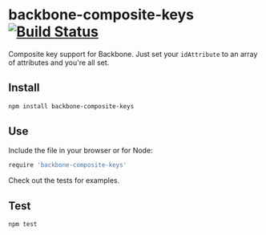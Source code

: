 backbone-composite-keys [![Build Status](https://secure.travis-ci.org/caseywebdev/backbone-composite-keys.png)](http://travis-ci.org/caseywebdev/backbone-composite-keys)
=============

Composite key support for Backbone. Just set your `idAttribute` to an array of attributes and you're all set.

Install
-------

```bash
npm install backbone-composite-keys
```

Use
---

Include the file in your browser or for Node:

```coffee
require 'backbone-composite-keys'
```

Check out the tests for examples.

Test
----

```bash
npm test
```
